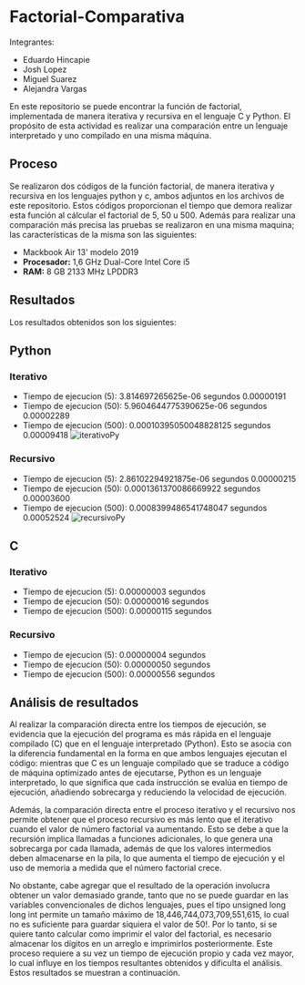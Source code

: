 # Factorial-Comparativa

Integrantes:

- Eduardo Hincapie
- Josh Lopez
- Miguel Suarez
- Alejandra Vargas

En este repositorio se puede encontrar la función de factorial, implementada de manera iterativa y recursiva en el lenguaje C y Python. El propósito de esta actividad es realizar una comparación entre un lenguaje interpretado y uno compilado en una misma máquina.

## Proceso

Se realizaron dos códigos de la función factorial, de manera iterativa y recursiva en los lenguajes python y c, ambos adjuntos en los archivos de este repositorio. Estos códigos proporcionan el tiempo que demora realizar esta función al cálcular el factorial de 5, 50 u 500. Además para realizar una comparación más precisa las pruebas se realizaron en una misma maquina; las características de la misma son las siguientes:

- Mackbook Air 13' modelo 2019
- **Procesador:** 1,6 GHz Dual-Core Intel Core i5
- **RAM:** 8 GB 2133 MHz LPDDR3

## Resultados
Los resultados obtenidos son los siguientes:

## Python

### Iterativo
- Tiempo de ejecucion (5):  3.814697265625e-06 segundos 0.00000191
- Tiempo de ejecucion (50):  5.9604644775390625e-06 segundos 0.00002289
- Tiempo de ejecucion (500):  0.00010395050048828125 segundos 0.00009418
![iterativoPy](https://github.com/user-attachments/assets/5291c59c-93a3-4385-9f34-7400151313e0)

### Recursivo
- Tiempo de ejecucion (5):  2.86102294921875e-06 segundos 0.00000215
- Tiempo de ejecucion (50):  0.0001361370086669922 segundos 0.00003600
- Tiempo de ejecucion (500):  0.0008399486541748047 segundos 0.00052524
![recursivoPy](https://github.com/user-attachments/assets/f7a16c27-2099-428c-886f-796d693a1fbf)

## C

### Iterativo
- Tiempo de ejecucion (5):  0.00000003 segundos
- Tiempo de ejecucion (50):  0.00000016 segundos
- Tiempo de ejecucion (500):  0.00000115 segundos

### Recursivo
- Tiempo de ejecucion (5):  0.00000004 segundos
- Tiempo de ejecucion (50):  0.00000050 segundos
- Tiempo de ejecucion (500):  0.00000556 segundos


## Análisis de resultados
Al realizar la comparación directa entre los tiempos de ejecución, se evidencia que la ejecución del programa es más rápida en el lenguaje compilado (C) que en el lenguaje interpretado (Python). Esto se asocia con la diferencia fundamental en la forma en que ambos lenguajes ejecutan el código: mientras que C es un lenguaje compilado que se traduce a código de máquina optimizado antes de ejecutarse, Python es un lenguaje interpretado, lo que significa que cada instrucción se evalúa en tiempo de ejecución, añadiendo sobrecarga y reduciendo la velocidad de ejecución.

Además, la comparación directa entre el proceso iterativo y el recursivo nos permite obtener que el proceso recursivo es más lento que el iterativo cuando el valor de número factorial va aumentando. Esto se debe a que la recursión implica llamadas a funciones adicionales, lo que genera una sobrecarga por cada llamada, además de que los valores intermedios deben almacenarse en la pila, lo que aumenta el tiempo de ejecución y el uso de memoria a medida que el número factorial crece.

No obstante, cabe agregar que el resultado de la operación involucra obtener un valor demasiado grande, tanto que no se puede guardar en las variables convencionales de dichos lenguajes, pues el tipo unsigned long long int permite un tamaño máximo de 18,446,744,073,709,551,615, lo cual no es suficiente para guardar siquiera el valor de 50!. Por lo tanto, si se quiere tanto calcular como imprimir el valor del factorial, es necesario almacenar los dígitos en un arreglo e imprimirlos posteriormente. Este proceso requiere a su vez un tiempo de ejecución propio y cada vez mayor, lo cual influye en los tiempos resultantes obtenidos y dificulta el análisis. Estos resultados se muestran a continuación.



